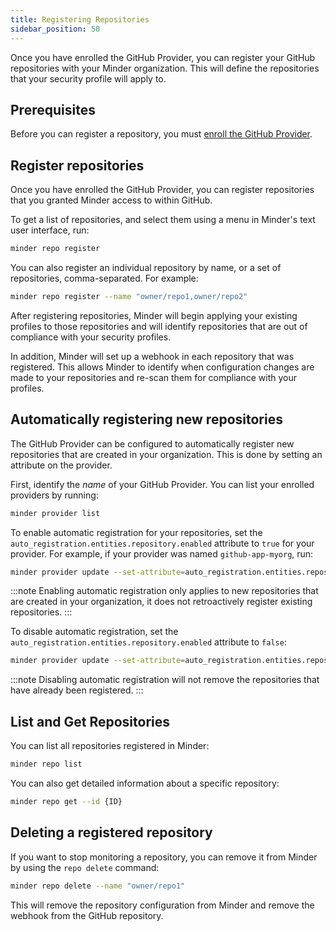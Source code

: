 ```yaml
---
title: Registering Repositories
sidebar_position: 50
---
```


Once you have enrolled the GitHub Provider, you can register your GitHub repositories with your Minder organization. This will define the repositories that your security profile will apply to.

## Prerequisites

Before you can register a repository, you must [enroll the GitHub Provider](enroll_provider).

## Register repositories

Once you have enrolled the GitHub Provider, you can register repositories that you granted Minder access to within GitHub.

To get a list of repositories, and select them using a menu in Minder's text user interface, run:

```bash
minder repo register
```

You can also register an individual repository by name, or a set of repositories, comma-separated. For example:

```bash
minder repo register --name "owner/repo1,owner/repo2"
```

After registering repositories, Minder will begin applying your existing profiles to those repositories and will identify repositories that are out of compliance with your security profiles.

In addition, Minder will set up a webhook in each repository that was registered. This allows Minder to identify when configuration changes are made to your repositories and re-scan them for compliance with your profiles.

## Automatically registering new repositories

The GitHub Provider can be configured to automatically register new repositories that are created in your organization. This is done by setting an attribute on the provider.

First, identify the _name_ of your GitHub Provider. You can list your enrolled providers by running:

```bash
minder provider list
```

To enable automatic registration for your repositories, set the `auto_registration.entities.repository.enabled` attribute to `true` for your provider. For example, if your provider was named `github-app-myorg`, run:

```bash
minder provider update --set-attribute=auto_registration.entities.repository.enabled=true --name=github-app-myorg
```

:::note
Enabling automatic registration only applies to new repositories that are created in your organization, it does not retroactively register existing repositories.
:::

To disable automatic registration, set the `auto_registration.entities.repository.enabled` attribute to `false`:

```bash
minder provider update --set-attribute=auto_registration.entities.repository.enabled=false --name=github-app-myorg
```

:::note
Disabling automatic registration will not remove the repositories that have already been registered.
:::

## List and Get Repositories

You can list all repositories registered in Minder:

```bash
minder repo list
```

You can also get detailed information about a specific repository:

```bash
minder repo get --id {ID}
```

## Deleting a registered repository

If you want to stop monitoring a repository, you can remove it from Minder by using the `repo delete` command:

```bash
minder repo delete --name "owner/repo1"
```

This will remove the repository configuration from Minder and remove the webhook from the GitHub repository. 
